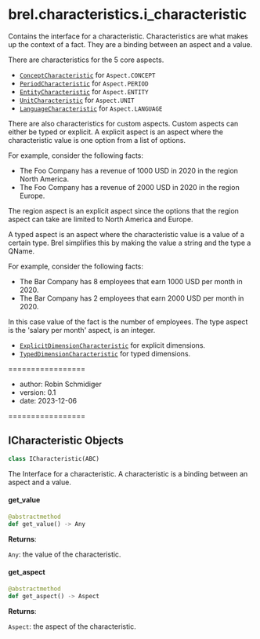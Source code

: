 <a id="brel.characteristics.i_characteristic"></a>

# brel.characteristics.i\_characteristic

Contains the interface for a characteristic.
Characteristics are what makes up the context of a fact.
They are a binding between an aspect and a value.

There are characteristics for the 5 core aspects.

- [`ConceptCharacteristic`](./concept-characteristic.md) for `Aspect.CONCEPT`
- [`PeriodCharacteristic`](./period-characteristic.md) for `Aspect.PERIOD`
- [`EntityCharacteristic`](./entity-characteristic.md) for `Aspect.ENTITY`
- [`UnitCharacteristic`](./unit-characteristic.md) for `Aspect.UNIT`
- [`LanguageCharacteristic`](./language-characteristic.md) for `Aspect.LANGUAGE`

There are also characteristics for custom aspects. Custom aspects can either be typed or explicit.
A explicit aspect is an aspect where the characteristic value is one option from a list of options.

For example, consider the following facts:

- The Foo Company has a revenue of 1000 USD in 2020 in the region North America.
- The Foo Company has a revenue of 2000 USD in 2020 in the region Europe.

The region aspect is an explicit aspect since the options that the region aspect can take are limited to North America and Europe.

A typed aspect is an aspect where the characteristic value is a value of a certain type.
Brel simplifies this by making the value a string and the type a QName.

For example, consider the following facts:

- The Bar Company has 8 employees that earn 1000 USD per month in 2020.
- The Bar Company has 2 employees that earn 2000 USD per month in 2020.

In this case value of the fact is the number of employees.
The type aspect is the 'salary per month' aspect, is an integer.

- [`ExplicitDimensionCharacteristic`](./explicit_dimension_characteristic.md) for explicit dimensions.
- [`TypedDimensionCharacteristic`](./typed_dimension_characteristic.md) for typed dimensions.

=================

- author: Robin Schmidiger
- version: 0.1
- date: 2023-12-06

=================

<a id="brel.characteristics.i_characteristic.ICharacteristic"></a>

## ICharacteristic Objects

```python
class ICharacteristic(ABC)
```

The Interface for a characteristic.
A characteristic is a binding between an aspect and a value.

<a id="brel.characteristics.i_characteristic.ICharacteristic.get_value"></a>

#### get\_value

```python
@abstractmethod
def get_value() -> Any
```

**Returns**:

`Any`: the value of the characteristic.

<a id="brel.characteristics.i_characteristic.ICharacteristic.get_aspect"></a>

#### get\_aspect

```python
@abstractmethod
def get_aspect() -> Aspect
```

**Returns**:

`Aspect`: the aspect of the characteristic.


